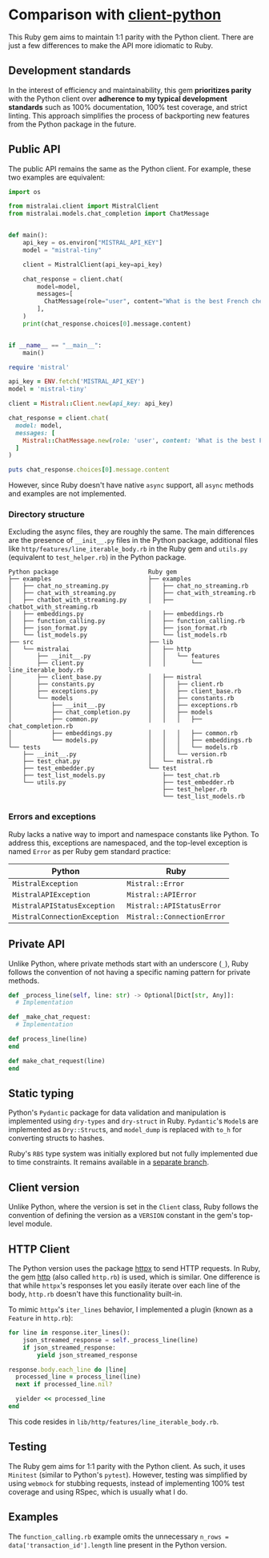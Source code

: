 # Comparison with [client-python](https://github.com/mistralai/client-python)

This Ruby gem aims to maintain 1:1 parity with the Python client. There are just a few differences to make the API
more idiomatic to Ruby.

## Development standards

In the interest of efficiency and maintainability, this gem __prioritizes parity__ with the Python client over
__adherence to my typical development standards__ such as 100% documentation, 100% test coverage, and strict
linting. This approach simplifies the process of backporting new features from the Python package in the future.

## Public API

The public API remains the same as the Python client. For example, these two examples are equivalent:

```python
import os

from mistralai.client import MistralClient
from mistralai.models.chat_completion import ChatMessage


def main():
    api_key = os.environ["MISTRAL_API_KEY"]
    model = "mistral-tiny"

    client = MistralClient(api_key=api_key)

    chat_response = client.chat(
        model=model,
        messages=[
          ChatMessage(role="user", content="What is the best French cheese?")
        ],
    )
    print(chat_response.choices[0].message.content)


if __name__ == "__main__":
    main()
```

```ruby
require 'mistral'

api_key = ENV.fetch('MISTRAL_API_KEY')
model = 'mistral-tiny'

client = Mistral::Client.new(api_key: api_key)

chat_response = client.chat(
  model: model,
  messages: [
    Mistral::ChatMessage.new(role: 'user', content: 'What is the best French cheese?')
  ]
)

puts chat_response.choices[0].message.content
```

However, since Ruby doesn't have native `async` support, all `async` methods and examples are not implemented.

### Directory structure

Excluding the async files, they are roughly the same. The main differences are the presence of `__init__.py` files in
the Python package, additional files like `http/features/line_iterable_body.rb` in the Ruby gem and `utils.py`
(equivalent to `test_helper.rb`) in the Python package.

```shell
Python package                         Ruby gem
├── examples                           ├── examples
│   ├── chat_no_streaming.py           │   ├── chat_no_streaming.rb
│   ├── chat_with_streaming.py         │   ├── chat_with_streaming.rb
│   ├── chatbot_with_streaming.py      │   ├── chatbot_with_streaming.rb
│   ├── embeddings.py                  │   ├── embeddings.rb
│   ├── function_calling.py            │   ├── function_calling.rb
│   ├── json_format.py                 │   ├── json_format.rb
│   └── list_models.py                 │   └── list_models.rb
├── src                                ├── lib
│   └── mistralai                      │   ├── http
│       ├── __init__.py                │   │   └── features
│       ├── client.py                  │   │       └── line_iterable_body.rb
│       ├── client_base.py             │   ├── mistral
│       ├── constants.py               │   │   ├── client.rb
│       ├── exceptions.py              │   │   ├── client_base.rb
│       └── models                     │   │   ├── constants.rb
│           ├── __init__.py            │   │   ├── exceptions.rb
│           ├── chat_completion.py     │   │   ├── models
│           ├── common.py              │   │   │   ├── chat_completion.rb
│           ├── embeddings.py          │   │   │   ├── common.rb
│           └── models.py              │   │   │   ├── embeddings.rb
└── tests                              │   │   │   └── models.rb
    ├── __init__.py                    │   │   └── version.rb
    ├── test_chat.py                   │   └── mistral.rb
    ├── test_embedder.py               └── test
    ├── test_list_models.py                ├── test_chat.rb
    └── utils.py                           ├── test_embedder.rb
                                           ├── test_helper.rb
                                           └── test_list_models.rb
```

### Errors and exceptions

Ruby lacks a native way to import and namespace constants like Python. To address this, exceptions are namespaced,
and the top-level exception is named `Error` as per Ruby gem standard practice:

| Python                       | Ruby                       |
|------------------------------|----------------------------|
| `MistralException`           | `Mistral::Error`           |
| `MistralAPIException`        | `Mistral::APIError`        |
| `MistralAPIStatusException`  | `Mistral::APIStatusError`  |
| `MistralConnectionException` | `Mistral::ConnectionError` |

## Private API

Unlike Python, where private methods start with an underscore (`_`), Ruby follows the convention of not having a
specific naming pattern for private methods.

```python
def _process_line(self, line: str) -> Optional[Dict[str, Any]]:
  # Implementation

def _make_chat_request:
  # Implementation
```

```ruby
def process_line(line)
end

def make_chat_request(line)
end
```

## Static typing

Python's `Pydantic` package for data validation and manipulation is implemented using `dry-types` and `dry-struct`
in Ruby. `Pydantic`'s `Model`s are implemented as `Dry::Struct`s, and `model_dump` is replaced with `to_h` for
converting structs to hashes.

Ruby's `RBS` type system was initially explored but not fully implemented due to time constraints. It remains
available in a [separate branch](https://github.com/wilsonsilva/mistral/tree/rbs-types).

## Client version

Unlike Python, where the version is set in the `Client` class, Ruby follows the convention of defining the version
as a `VERSION` constant in the gem's top-level module.

## HTTP Client

The Python version uses the package [httpx](https://www.python-httpx.org/) to send HTTP requests. In Ruby, the
gem [http](https://github.com/httprb/http) (also called `http.rb`) is used, which is similar. One difference
is that while `httpx`'s responses let you easily iterate over each line of the body, `http.rb` doesn't have this
functionality built-in.

To mimic `httpx`'s `iter_lines` behavior, I implemented a plugin (known as a `Feature` in `http.rb`):

```python
for line in response.iter_lines():
    json_streamed_response = self._process_line(line)
    if json_streamed_response:
        yield json_streamed_response
```

```ruby
response.body.each_line do |line|
  processed_line = process_line(line)
  next if processed_line.nil?

  yielder << processed_line
end
```

This code resides in `lib/http/features/line_iterable_body.rb`.

## Testing

The Ruby gem aims for 1:1 parity with the Python client. As such, it uses `Minitest` (similar to Python's `pytest`).
However, testing was simplified by using `webmock` for stubbing requests, instead of implementing 100% test
coverage and using RSpec, which is usually what I do.

## Examples

The `function_calling.rb` example omits the unnecessary `n_rows = data['transaction_id'].length` line present in
the Python version.
